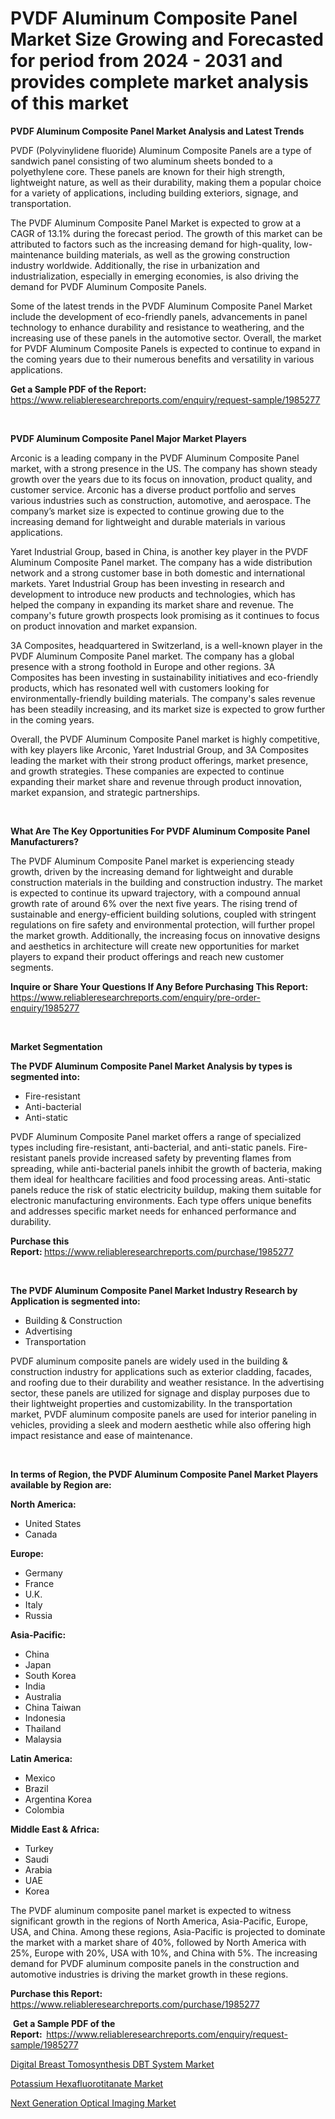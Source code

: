 <p><h1>PVDF Aluminum Composite Panel Market Size Growing and Forecasted for period from 2024 - 2031 and provides complete market analysis of this market</h1></p><p><strong>PVDF Aluminum Composite Panel Market Analysis and Latest Trends</strong></p>
<p><p>PVDF (Polyvinylidene fluoride) Aluminum Composite Panels are a type of sandwich panel consisting of two aluminum sheets bonded to a polyethylene core. These panels are known for their high strength, lightweight nature, as well as their durability, making them a popular choice for a variety of applications, including building exteriors, signage, and transportation.</p><p>The PVDF Aluminum Composite Panel Market is expected to grow at a CAGR of 13.1% during the forecast period. The growth of this market can be attributed to factors such as the increasing demand for high-quality, low-maintenance building materials, as well as the growing construction industry worldwide. Additionally, the rise in urbanization and industrialization, especially in emerging economies, is also driving the demand for PVDF Aluminum Composite Panels.</p><p>Some of the latest trends in the PVDF Aluminum Composite Panel Market include the development of eco-friendly panels, advancements in panel technology to enhance durability and resistance to weathering, and the increasing use of these panels in the automotive sector. Overall, the market for PVDF Aluminum Composite Panels is expected to continue to expand in the coming years due to their numerous benefits and versatility in various applications.</p></p>
<p><strong>Get a Sample PDF of the Report:&nbsp;</strong> <a href="https://www.reliableresearchreports.com/enquiry/request-sample/1985277">https://www.reliableresearchreports.com/enquiry/request-sample/1985277</a></p>
<p>&nbsp;</p>
<p><strong>PVDF Aluminum Composite Panel Major Market Players</strong></p>
<p><p>Arconic is a leading company in the PVDF Aluminum Composite Panel market, with a strong presence in the US. The company has shown steady growth over the years due to its focus on innovation, product quality, and customer service. Arconic has a diverse product portfolio and serves various industries such as construction, automotive, and aerospace. The company’s market size is expected to continue growing due to the increasing demand for lightweight and durable materials in various applications.</p><p>Yaret Industrial Group, based in China, is another key player in the PVDF Aluminum Composite Panel market. The company has a wide distribution network and a strong customer base in both domestic and international markets. Yaret Industrial Group has been investing in research and development to introduce new products and technologies, which has helped the company in expanding its market share and revenue. The company's future growth prospects look promising as it continues to focus on product innovation and market expansion.</p><p>3A Composites, headquartered in Switzerland, is a well-known player in the PVDF Aluminum Composite Panel market. The company has a global presence with a strong foothold in Europe and other regions. 3A Composites has been investing in sustainability initiatives and eco-friendly products, which has resonated well with customers looking for environmentally-friendly building materials. The company's sales revenue has been steadily increasing, and its market size is expected to grow further in the coming years.</p><p>Overall, the PVDF Aluminum Composite Panel market is highly competitive, with key players like Arconic, Yaret Industrial Group, and 3A Composites leading the market with their strong product offerings, market presence, and growth strategies. These companies are expected to continue expanding their market share and revenue through product innovation, market expansion, and strategic partnerships.</p></p>
<p>&nbsp;</p>
<p><strong>What Are The Key Opportunities For PVDF Aluminum Composite Panel Manufacturers?</strong></p>
<p><p>The PVDF Aluminum Composite Panel market is experiencing steady growth, driven by the increasing demand for lightweight and durable construction materials in the building and construction industry. The market is expected to continue its upward trajectory, with a compound annual growth rate of around 6% over the next five years. The rising trend of sustainable and energy-efficient building solutions, coupled with stringent regulations on fire safety and environmental protection, will further propel the market growth. Additionally, the increasing focus on innovative designs and aesthetics in architecture will create new opportunities for market players to expand their product offerings and reach new customer segments.</p></p>
<p><strong>Inquire or Share Your Questions If Any Before Purchasing This Report:</strong> <a href="https://www.reliableresearchreports.com/enquiry/pre-order-enquiry/1985277">https://www.reliableresearchreports.com/enquiry/pre-order-enquiry/1985277</a></p>
<p>&nbsp;</p>
<p><strong>Market Segmentation</strong></p>
<p><strong>The PVDF Aluminum Composite Panel Market Analysis by types is segmented into:</strong></p>
<p><ul><li>Fire-resistant</li><li>Anti-bacterial</li><li>Anti-static</li></ul></p>
<p><p>PVDF Aluminum Composite Panel market offers a range of specialized types including fire-resistant, anti-bacterial, and anti-static panels. Fire-resistant panels provide increased safety by preventing flames from spreading, while anti-bacterial panels inhibit the growth of bacteria, making them ideal for healthcare facilities and food processing areas. Anti-static panels reduce the risk of static electricity buildup, making them suitable for electronic manufacturing environments. Each type offers unique benefits and addresses specific market needs for enhanced performance and durability.</p></p>
<p><strong>Purchase this Report:&nbsp;</strong><a href="https://www.reliableresearchreports.com/purchase/1985277">https://www.reliableresearchreports.com/purchase/1985277</a></p>
<p>&nbsp;</p>
<p><strong>The PVDF Aluminum Composite Panel Market Industry Research by Application is segmented into:</strong></p>
<p><ul><li>Building & Construction</li><li>Advertising</li><li>Transportation</li></ul></p>
<p><p>PVDF aluminum composite panels are widely used in the building & construction industry for applications such as exterior cladding, facades, and roofing due to their durability and weather resistance. In the advertising sector, these panels are utilized for signage and display purposes due to their lightweight properties and customizability. In the transportation market, PVDF aluminum composite panels are used for interior paneling in vehicles, providing a sleek and modern aesthetic while also offering high impact resistance and ease of maintenance.</p></p>
<p>&nbsp;</p>
<p><strong>In terms of Region, the PVDF Aluminum Composite Panel Market Players available by Region are:</strong></p>
<p>
    <p> <strong> North America: </strong>
        <ul>
            <li>United States</li>
            <li>Canada</li>
        </ul>
        </p> 
    <p> <strong> Europe: </strong>
        <ul>
            <li>Germany</li>
            <li>France</li>
            <li>U.K.</li>
            <li>Italy</li>
            <li>Russia</li>
        </ul>
        </p> 
    <p> <strong> Asia-Pacific: </strong>
        <ul>
            <li>China</li>
            <li>Japan</li>
            <li>South Korea</li>
            <li>India</li>
            <li>Australia</li>
            <li>China Taiwan</li>
            <li>Indonesia</li>
            <li>Thailand</li>
            <li>Malaysia</li>
        </ul>
        </p> 
    <p> <strong> Latin America: </strong>
        <ul>
            <li>Mexico</li>
            <li>Brazil</li>
            <li>Argentina Korea</li>
            <li>Colombia</li>
        </ul>
        </p> 
    <p> <strong> Middle East & Africa: </strong>
        <ul>
            <li>Turkey</li>
            <li>Saudi</li>
            <li>Arabia</li>
            <li>UAE</li>
            <li>Korea</li>
        </ul>
    </p>
    </p>
<p><p>The PVDF aluminum composite panel market is expected to witness significant growth in the regions of North America, Asia-Pacific, Europe, USA, and China. Among these regions, Asia-Pacific is projected to dominate the market with a market share of 40%, followed by North America with 25%, Europe with 20%, USA with 10%, and China with 5%. The increasing demand for PVDF aluminum composite panels in the construction and automotive industries is driving the market growth in these regions.</p></p>
<p><strong>Purchase this Report: </strong><a href="https://www.reliableresearchreports.com/purchase/1985277">https://www.reliableresearchreports.com/purchase/1985277</a></p>
<p>&nbsp;<strong>Get a Sample PDF of the Report:&nbsp;&nbsp;</strong><a href="https://www.reliableresearchreports.com/enquiry/request-sample/1985277">https://www.reliableresearchreports.com/enquiry/request-sample/1985277</a></p>
<p><strong></strong></p>
<p><p><a href="https://view.publitas.com/reportprime-1/digital-breast-tomosynthesis-dbt-system-market-furnish-information-about-market-size-market-share-market-dynamics-and-projections-spanning-from-2023-to-2030/">Digital Breast Tomosynthesis DBT System Market</a></p><p><a href="https://github.com/singletonthaxterkelliehr2df/Market-Research-Report-List-1/blob/main/potassium-hexafluorotitanate-market.md">Potassium Hexafluorotitanate Market</a></p><p><a href="https://view.publitas.com/reportprime-1/next-generation-optical-imaging-market-with-the-goal-of-estimating-the-market-size-and-future-growth-potential-of-various-market-segments-based-on-component-applications-end-user-and-region/">Next Generation Optical Imaging Market</a></p></p>